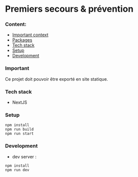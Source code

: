 # Premiers secours & prévention


### Content:
- [Important context](#important-context)
- [Packages](#packages)
- [Tech stack](#tech-stack)
- [Setup](#setup)
- [Development](#development)


### Important
Ce projet doit pouvoir être exporté en site statique.

### Tech stack
- NextJS

### Setup
```
npm install
npm run build
npm run start
```

### Development
- dev server :
```
npm install
npm run dev
```
